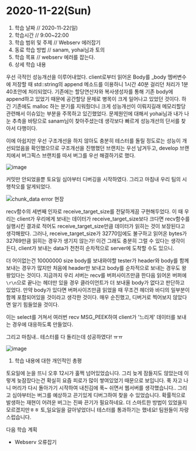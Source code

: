 # 2020-11-22\(Sun\)

1. 학습 날짜 // 2020-11-22\(일\)
2. 학습시간 // 9:00~22:00
3. 학습 범위 및 주제 // Webserv 에러잡기
4. 동료 학습 방법 // sanam, yohai님과 토의
5. 학습 목표 // webserv 에러를 잡는다.
6. 상세 학습 내용

우선 극적인 성능개선을 이루어내었다. client로부터 읽어온 Body를 \_body 멤버변수에 저장할 때 std::string의 append 메소드를 이용하니 1시간 40분 걸리던 처리가 1분 40초안에 처리되었다. 기존에는 할당연산자와 복사생성자를 통해 기존 body에 append하고 있었기 때문에 공간할당 문제로 병목이 크게 일어나고 있었던 것이다. 하긴 기존에도 malloc 하는 분기를 지워줬더니 크게 성능개선이 이뤄지길래 메모리할당 관련해서 이슈있는 부분을 주목하고 있긴했었다. 문제원인에 대해서 yohai님과 내가 나눈 추측을 바탕으로 sanam님이 찾아주셨는데 생각보다 빠르게 성능개선의 단서를 찾아서 다행이다.

이에 아쉽지만 우선 구조개선을 하지 않아도 충분히 테스터를 돌릴 정도로는 성능이 개선되었음을 확인했으므로 구조개선을 진행했던 브랜치는 우선 남겨두고, develop 브랜치에서 버그픽스 브랜치를 따서 버그를 우선 해결하기로 했다.

![image](https://user-images.githubusercontent.com/54612343/99905288-4af30080-2d13-11eb-9f34-96b7ef22d9c2.png)

커밋만 안되었을뿐 토요일 심야부터 디버깅을 시작하였다. 그리고 마침내 우리 팀의 시행착오를 알게되었다.

![chunk\_data error &#xD604;&#xC7A5;](https://user-images.githubusercontent.com/54612343/99905346-9c02f480-2d13-11eb-88f3-c3c3b5a394b3.png)

recv함수의 세번째 인자로 receive\_target\_size를 전달하게끔 구현해두었다. 이 때 우리는 client가 우리에게 보내는 데이터가 receive\_target\_size보다 크다면 recv함수를 실행시킨 결과로 적어도 receive\_target\_size만큼 데이터가 읽히는 것이 보장된다고 생각해왔다. 그러나, receive\_target\_size가 32770임에도 불구하고 읽어온 bytes가 32769만큼 읽히는 경우가 생기지 않는가! 이건 그래도 충분히 그럴 수 있다는 생각이 든다, client가 보내는 data가 천천히 순차적으로 server에 도착할 수도 있으니.

더 어이없는건 10000000 size body를 보내와야할 tester가 header와 body를 함께 보내는 경우가 많지만 처음에 header만 보내고 body를 순차적으로 보내는 경우도 왕왕있다는 것이다. 지금까지 우리 서버는 recv를 버퍼사이즈만큼 한다음 읽어온 버퍼에 `\r\n`으로 끝나는 헤더만 있을 경우 클라이언트가 더 보내올 body가 없다고 판단하고 있었다. 만약 body가 있다면 버퍼사이즈만큼 읽었을 때 무조건 헤더와 바디의 일부분이 함께 포함되어있을 것이라고 생각한 것이다. 매우 순진했고, 디버거로 찍어보지 않았다면 알기 힘들었을 것이다.

이는 select를 거쳐서 여러번 recv MSG\_PEEK하여 client가 '느리게' 데이터를 보내는 경우에 대응하도록 만들었다.

그리고 마침내.. 테스터를 다 돌리는데 성공하였다! ㅠㅠ

![image](https://user-images.githubusercontent.com/54612343/99905837-c7d3a980-2d16-11eb-9440-c69a6b2468e4.png)

1. 학습 내용에 대한 개인적인 총평

토요일에 눈을 뜨니 오후 12시가 훌쩍 넘어있었습니다. 그리 늦게 잠들지도 않았는데 이렇게 늦잠잤다는건 확실히 요즘 피로가 많이 쌓여있었기 때문으로 보입니다. 푹 자고 나니 머리가 다시 돌아가기 시작하여 내친김에 푹~ 쉬면서 웹서버를 생각했습니다.. 그리고 심야부터는 버그를 예상하고 끈기있게 디버그하여 찾을 수 있었습니다. 확률적으로 발생하는 재현이 어려운 버그는 진짜 끈기가 필요하네요. 더 스마트한 방법이 있었을지 모르겠지만ㅎㅎ 토,일요일을 갈아넣었더니 테스터를 통과하기는 했네요! 팀원들이 자랑스럽습니다.

다음 학습 계획

* Webserv 오류잡기

